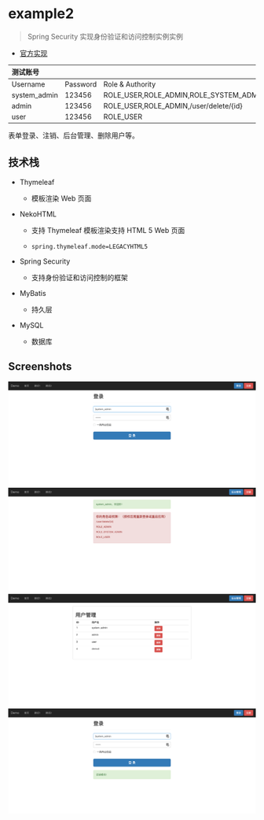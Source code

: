 # example2

> Spring Security 实现身份验证和访问控制实例实例

- [官方实现](http://spring.io/guides/gs/securing-web/)

|测试账号     |        |                                       |
|:-----------|:-------|:--------------------------------------|
|Username    |Password|Role & Authority                       |
|system_admin|123456  |ROLE_USER,ROLE_ADMIN,ROLE_SYSTEM_ADMIN |
|admin       |123456  |ROLE_USER,ROLE_ADMIN,/user/delete/{id} |
|user        |123456  |ROLE_USER                              |

表单登录、注销、后台管理、删除用户等。

## 技术栈

- Thymeleaf

  - 模板渲染 Web 页面

- NekoHTML

  - 支持 Thymeleaf 模板渲染支持 HTML 5 Web 页面

  - ```
    spring.thymeleaf.mode=LEGACYHTML5
    ```

- Spring Security

  - 支持身份验证和访问控制的框架

- MyBatis

  - 持久层

- MySQL

  - 数据库

## Screenshots
![1.png](https://raw.githubusercontent.com/godcheese/spring-boot-example/master/spring-boot1/example2/screenshots/1.png)
![2.png](https://raw.githubusercontent.com/godcheese/spring-boot-example/master/spring-boot1/example2/screenshots/2.png)
![3.png](https://raw.githubusercontent.com/godcheese/spring-boot-example/master/spring-boot1/example2/screenshots/3.png)
![4.png](https://raw.githubusercontent.com/godcheese/spring-boot-example/master/spring-boot1/example2/screenshots/4.png)